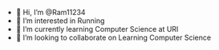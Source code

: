 - 👋 Hi, I’m @Ram11234
- 👀 I’m interested in Running
- 🌱 I’m currently learning Computer Science at URI
- 💞️ I’m looking to collaborate on Learning Computer Science

<!---
Ram11234/Ram11234 is a ✨ special ✨ repository because its `README.md` (this file) appears on your GitHub profile.
You can click the Preview link to take a look at your changes.
--->
